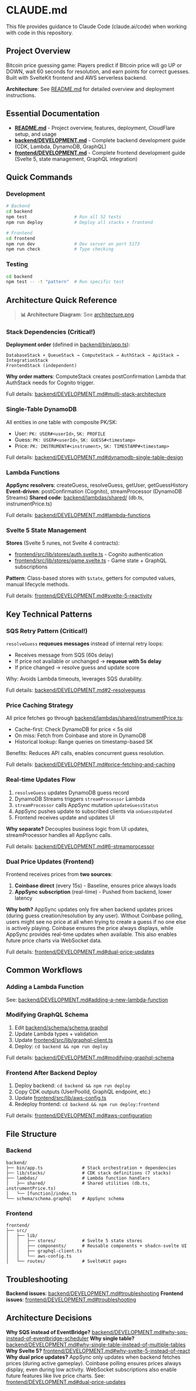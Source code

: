 # CLAUDE.md

This file provides guidance to Claude Code (claude.ai/code) when working with code in this repository.

## Project Overview

Bitcoin price guessing game: Players predict if Bitcoin price will go UP or DOWN, wait 60 seconds for resolution, and earn points for correct guesses. Built with SvelteKit frontend and AWS serverless backend.

**Architecture**: See [README.md](README.md) for detailed overview and deployment instructions.

## Essential Documentation

- **[README.md](README.md)** - Project overview, features, deployment, CloudFlare setup, and usage
- **[backend/DEVELOPMENT.md](backend/DEVELOPMENT.md)** - Complete backend development guide (CDK, Lambda, DynamoDB, GraphQL)
- **[frontend/DEVELOPMENT.md](frontend/DEVELOPMENT.md)** - Complete frontend development guide (Svelte 5, state management, GraphQL integration)

## Quick Commands

### Development
```bash
# Backend
cd backend
npm test                  # Run all 52 tests
npm run deploy            # Deploy all stacks + frontend

# Frontend
cd frontend
npm run dev               # Dev server on port 5173
npm run check             # Type checking
```

### Testing
```bash
cd backend
npm test -- -t "pattern"  # Run specific test
```

## Architecture Quick Reference

> **📊 Architecture Diagram**: See [architecture.png](architecture.png)

### Stack Dependencies (Critical!)

**Deployment order** (defined in [backend/bin/app.ts](backend/bin/app.ts)):
```
DatabaseStack + QueueStack → ComputeStack → AuthStack → ApiStack → IntegrationStack
FrontendStack (independent)
```

**Why order matters**: ComputeStack creates postConfirmation Lambda that AuthStack needs for Cognito trigger.

Full details: [backend/DEVELOPMENT.md#multi-stack-architecture](backend/DEVELOPMENT.md#multi-stack-architecture)

### Single-Table DynamoDB

All entities in one table with composite PK/SK:
- User: `PK: USER#<userId>`, `SK: PROFILE`
- Guess: `PK: USER#<userId>`, `SK: GUESS#<timestamp>`
- Price: `PK: INSTRUMENT#<instrument>`, `SK: TIMESTAMP#<timestamp>`

Full details: [backend/DEVELOPMENT.md#dynamodb-single-table-design](backend/DEVELOPMENT.md#dynamodb-single-table-design)

### Lambda Functions

**AppSync resolvers**: createGuess, resolveGuess, getUser, getGuessHistory
**Event-driven**: postConfirmation (Cognito), streamProcessor (DynamoDB Streams)
**Shared code**: [backend/lambdas/shared/](backend/lambdas/shared/) (db.ts, instrumentPrice.ts)

Full details: [backend/DEVELOPMENT.md#lambda-functions](backend/DEVELOPMENT.md#lambda-functions)

### Svelte 5 State Management

**Stores** (Svelte 5 runes, not Svelte 4 contracts):
- [frontend/src/lib/stores/auth.svelte.ts](frontend/src/lib/stores/auth.svelte.ts) - Cognito authentication
- [frontend/src/lib/stores/game.svelte.ts](frontend/src/lib/stores/game.svelte.ts) - Game state + GraphQL subscriptions

**Pattern**: Class-based stores with `$state`, getters for computed values, manual lifecycle methods.

Full details: [frontend/DEVELOPMENT.md#svelte-5-reactivity](frontend/DEVELOPMENT.md#svelte-5-reactivity)

## Key Technical Patterns

### SQS Retry Pattern (Critical!)

`resolveGuess` **requeues messages** instead of internal retry loops:
- Receives message from SQS (60s delay)
- If price not available or unchanged → **requeue with 5s delay**
- If price changed → resolve guess and update score

Why: Avoids Lambda timeouts, leverages SQS durability.

Full details: [backend/DEVELOPMENT.md#2-resolveguess](backend/DEVELOPMENT.md#2-resolveguess)

### Price Caching Strategy

All price fetches go through [backend/lambdas/shared/instrumentPrice.ts](backend/lambdas/shared/instrumentPrice.ts):
- Cache-first: Check DynamoDB for price < 5s old
- On miss: Fetch from Coinbase and store in DynamoDB
- Historical lookup: Range queries on timestamp-based SK

Benefits: Reduces API calls, enables concurrent guess resolution.

Full details: [backend/DEVELOPMENT.md#price-fetching-and-caching](backend/DEVELOPMENT.md#price-fetching-and-caching)

### Real-time Updates Flow

1. `resolveGuess` updates DynamoDB guess record
2. DynamoDB Streams triggers `streamProcessor` Lambda
3. `streamProcessor` calls AppSync mutation `updateGuessStatus`
4. AppSync pushes update to subscribed clients via `onGuessUpdated`
5. Frontend receives update and updates UI

**Why separate?** Decouples business logic from UI updates, streamProcessor handles all AppSync calls.

Full details: [backend/DEVELOPMENT.md#6-streamprocessor](backend/DEVELOPMENT.md#6-streamprocessor)

### Dual Price Updates (Frontend)

Frontend receives prices from **two sources**:
1. **Coinbase direct** (every 15s) - Baseline, ensures price always loads
2. **AppSync subscription** (real-time) - Pushed from backend, lower latency

**Why both?** AppSync updates only fire when backend updates prices (during guess creation/resolution by any user). Without Coinbase polling, users might see no price at all when trying to create a guess if no one else is actively playing. Coinbase ensures the price always displays, while AppSync provides real-time updates when available. This also enables future price charts via WebSocket data.

Full details: [frontend/DEVELOPMENT.md#dual-price-updates](frontend/DEVELOPMENT.md#dual-price-updates)

## Common Workflows

### Adding a Lambda Function

See: [backend/DEVELOPMENT.md#adding-a-new-lambda-function](backend/DEVELOPMENT.md#adding-a-new-lambda-function)

### Modifying GraphQL Schema

1. Edit [backend/schema/schema.graphql](backend/schema/schema.graphql)
2. Update Lambda types + validation
3. Update [frontend/src/lib/graphql-client.ts](frontend/src/lib/graphql-client.ts)
4. Deploy: `cd backend && npm run deploy`

Full details: [backend/DEVELOPMENT.md#modifying-graphql-schema](backend/DEVELOPMENT.md#modifying-graphql-schema)

### Frontend After Backend Deploy

1. Deploy backend: `cd backend && npm run deploy`
2. Copy CDK outputs (UserPoolId, GraphQL endpoint, etc.)
3. Update [frontend/src/lib/aws-config.ts](frontend/src/lib/aws-config.ts)
4. Redeploy frontend: `cd backend && npm run deploy:frontend`

Full details: [frontend/DEVELOPMENT.md#aws-configuration](frontend/DEVELOPMENT.md#aws-configuration)

## File Structure

### Backend
```
backend/
├── bin/app.ts               # Stack orchestration + dependencies
├── lib/stacks/              # CDK stack definitions (7 stacks)
├── lambdas/                 # Lambda function handlers
│   ├── shared/              # Shared utilities (db.ts, instrumentPrice.ts)
│   └── [function]/index.ts
└── schema/schema.graphql    # AppSync schema
```

### Frontend
```
frontend/
├── src/
│   ├── lib/
│   │   ├── stores/          # Svelte 5 state stores
│   │   ├── components/      # Reusable components + shadcn-svelte UI
│   │   ├── graphql-client.ts
│   │   └── aws-config.ts
│   └── routes/              # SvelteKit pages
```

## Troubleshooting

**Backend issues**: [backend/DEVELOPMENT.md#troubleshooting](backend/DEVELOPMENT.md#troubleshooting)
**Frontend issues**: [frontend/DEVELOPMENT.md#troubleshooting](frontend/DEVELOPMENT.md#troubleshooting)

## Architecture Decisions

**Why SQS instead of EventBridge?** [backend/DEVELOPMENT.md#why-sqs-instead-of-eventbridge-scheduler](backend/DEVELOPMENT.md#why-sqs-instead-of-eventbridge-scheduler)
**Why single table?** [backend/DEVELOPMENT.md#why-single-table-instead-of-multiple-tables](backend/DEVELOPMENT.md#why-single-table-instead-of-multiple-tables)
**Why Svelte 5?** [frontend/DEVELOPMENT.md#why-svelte-5-instead-of-react](frontend/DEVELOPMENT.md#why-svelte-5-instead-of-react)
**Why dual price updates?** AppSync only updates when backend fetches prices (during active gameplay). Coinbase polling ensures prices always display, even during low activity. WebSocket subscriptions also enable future features like live price charts. See: [frontend/DEVELOPMENT.md#dual-price-updates](frontend/DEVELOPMENT.md#dual-price-updates)
